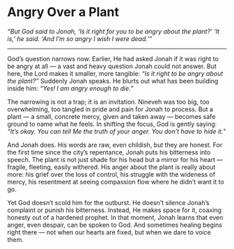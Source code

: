 # Angry Over a Plant

*“But God said to Jonah, ‘Is it right for you to be angry about the plant?’
‘It is,’ he said. ‘And I’m so angry I wish I were dead.’”*

---

God’s question narrows now. Earlier, He had asked Jonah if it was right to be angry at all — a vast and heavy question Jonah could not answer. But here, the Lord makes it smaller, more tangible: *“Is it right to be angry about the plant?”* Suddenly Jonah speaks. He blurts out what has been building inside him: *“Yes! I am angry enough to die.”*

The narrowing is not a trap; it is an invitation. Nineveh was too big, too overwhelming, too tangled in pride and pain for Jonah to process. But a plant — a small, concrete mercy, given and taken away — becomes safe ground to name what he feels. In shifting the focus, God is gently saying: *“It’s okay. You can tell Me the truth of your anger. You don’t have to hide it.”*

And Jonah does. His words are raw, even childish, but they are honest. For the first time since the city’s repentance, Jonah puts his bitterness into speech. The plant is not just shade for his head but a mirror for his heart — fragile, fleeting, easily withered. His anger about the plant is really about more: his grief over the loss of control, his struggle with the wideness of mercy, his resentment at seeing compassion flow where he didn’t want it to go.

Yet God doesn’t scold him for the outburst. He doesn’t silence Jonah’s complaint or punish his bitterness. Instead, He makes space for it, coaxing honesty out of a hardened prophet. In that moment, Jonah learns that even anger, even despair, can be spoken to God. And sometimes healing begins right there — not when our hearts are fixed, but when we dare to voice them.

